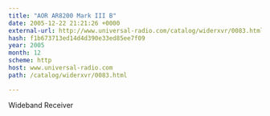 ```yaml
---
title: "AOR AR8200 Mark III B"
date: 2005-12-22 21:21:26 +0000
external-url: http://www.universal-radio.com/catalog/widerxvr/0083.html
hash: f1b673713ed14d4d390e33ed85ee7f09
year: 2005
month: 12
scheme: http
host: www.universal-radio.com
path: /catalog/widerxvr/0083.html

---
```


Wideband Receiver
